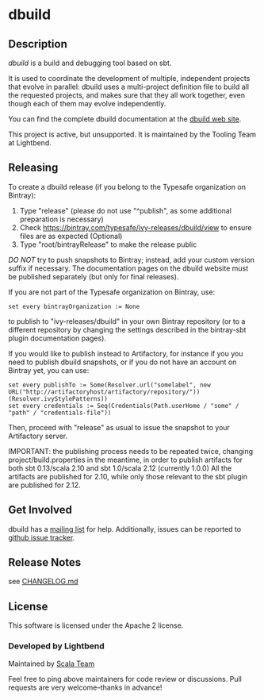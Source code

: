 # dbuild

## Description

*dbuild* is a build and debugging tool based on sbt.

It is used to coordinate the development of multiple, independent projects
that evolve in parallel: dbuild uses a multi-project definition file to build
all the requested projects, and makes sure that they all work together, even
though each of them may evolve independently.

You can find the complete dbuild documentation at the
[dbuild web site](http://lightbend.github.com/dbuild).

This project is active, but unsupported. It is maintained by the Tooling Team at Lightbend.

## Releasing

To create a dbuild release (if you belong to the Typesafe organization on Bintray):

1. Type "release"  (please do not use "^publish", as some additional preparation is necessary)
2. Check https://bintray.com/typesafe/ivy-releases/dbuild/view to ensure files are as expected (Optional)
3. Type "root/bintrayRelease" to make the release public

*DO NOT* try to push snapshots to Bintray; instead, add your custom version
suffix if necessary. The documentation pages on the dbuild website must be
published separately (but only for final releases).

If you are not part of the Typesafe organization on Bintray, use:

    set every bintrayOrganization := None

to publish to "ivy-releases/dbuild" in your own Bintray repository
(or to a different repository by changing the settings described
in the bintray-sbt plugin documentation pages).

If you would like to publish instead to Artifactory, for instance if you
you need to publish dbuild snapshots, or if you do not have an account on
Bintray yet, you can use:

    set every publishTo := Some(Resolver.url("somelabel", new URL("http://artifactoryhost/artifactory/repository/"))(Resolver.ivyStylePatterns))
    set every credentials := Seq(Credentials(Path.userHome / "some" / "path" / "credentials-file"))

Then, proceed with "release" as usual to issue the snapshot to your Artifactory server.

IMPORTANT: the publishing process needs to be repeated twice, changing
project/build.properties in the meantime, in order to publish artifacts
for both sbt 0.13/scala 2.10 and sbt 1.0/scala 2.12 (currently 1.0.0)
All the artifacts are published for 2.10, while only those relevant to
the sbt plugin are published for 2.12.

## Get Involved

dbuild has a [mailing list](http://groups.google.com/d/forum/dbuild) for help.  Additionally, issues can be
reported to [github issue tracker](https://github.com/lightbend/dbuild/issues).

## Release Notes

see [CHANGELOG.md](CHANGELOG.md)

## License

This software is licensed under the Apache 2 license.

### Developed by Lightbend

Maintained by [Scala Team](https://github.com/orgs/lightbend/teams/scala-team)

Feel free to ping above maintainers for code review or discussions. 
Pull requests are very welcome–thanks in advance!
